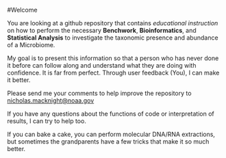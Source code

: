 
#Welcome

You are looking at a github repository that contains _educational instruction_ on how to perform the necessary **Benchwork**, **Bioinformatics**, and **Statistical Analysis** to investigate the taxonomic presence and abundance of a Microbiome.

My goal is to present this information so that a person who has never done it before can follow along and understand what they are doing with confidence. It is far from perfect. Through user feedback (You), I can make it better.

Please send me your comments to help improve the repository to nicholas.macknight@noaa.gov

If you have any questions about the functions of code or interpretation of results, I can try to help too. 

If you can bake a cake, you can perform molecular DNA/RNA extractions, but sometimes the grandparents have a few tricks that make it so much better. 
